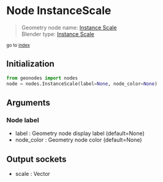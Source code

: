
# Node InstanceScale

> Geometry node name: [Instance Scale](https://docs.blender.org/manual/en/latest/modeling/geometry_nodes/instances/instance_scale.html)<br>
  Blender type: [Instance Scale](https://docs.blender.org/api/current/bpy.types.GeometryNodeInputInstanceScale.html)
  
<sub>go to [index](index.md)</sub>

## Initialization

```python
from geonodes import nodes
node = nodes.InstanceScale(label=None, node_color=None)
```



## Arguments


### Node label

- label : Geometry node display label (default=None)
- node_color : Geometry node color (default=None)

## Output sockets

- scale : Vector
